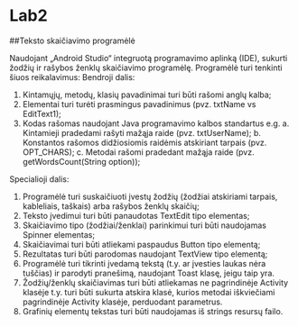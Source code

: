 # Lab2
##Teksto skaičiavimo programėlė


Naudojant „Android Studio“ integruotą programavimo aplinką (IDE), sukurti žodžių ir rašybos ženklų skaičiavimo programėlę. Programėlė turi tenkinti šiuos reikalavimus:
Bendroji dalis:
1)	Kintamųjų, metodų, klasių pavadinimai turi būti rašomi anglų kalba;
2)	Elementai turi turėti prasmingus pavadinimus (pvz. txtName  vs EditText1);
3)	Kodas rašomas naudojant Java programavimo kalbos standartus e.g.
a.	Kintamieji pradedami rašyti mažąja raide (pvz. txtUserName);
b.	Konstantos rašomos didžiosiomis raidėmis atskiriant tarpais (pvz. OPT_CHARS);
c.	Metodai rašomi pradedant mažąja raide (pvz. getWordsCount(String option));

Specialioji dalis:
1)	Programėlė turi suskaičiuoti įvestų žodžių (žodžiai atskiriami tarpais, kableliais, taškais) arba rašybos ženklų skaičių;
2)	Teksto įvedimui turi būti panaudotas TextEdit tipo elementas;
3)	Skaičiavimo tipo (žodžiai/ženklai) parinkimui turi būti naudojamas Spinner elementas;
4)	Skaičiavimai turi būti atliekami paspaudus Button tipo elementą;
5)	Rezultatas turi būti parodomas naudojant TextView tipo elementą;
6)	Programėlė turi tikrinti įvedamą tekstą (t.y. ar įvesties laukas nėra tuščias) ir parodyti pranešimą, naudojant Toast klasę, jeigu taip yra. 
7)	Žodžių/ženklų skaičiavimas turi būti atliekamas ne pagrindinėje Activity klasėje t.y. turi būti sukurta atskira klasė, kurios metodai iškviečiami pagrindinėje Activity klasėje, perduodant parametrus.
8)	Grafinių elementų tekstas turi būti naudojamas iš strings resursų failo. 

